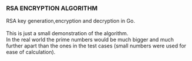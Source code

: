 ### RSA ENCRYPTION ALGORITHM

RSA key generation,encryption and decryption in Go.<br>
<br>
This is just a small demonstration of the algorithm.<br>
In the real world the prime numbers would be much bigger and much further apart than the ones in the test cases (small numbers were used for ease of calculation).<br>
<br>

